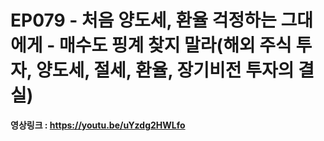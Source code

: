 # EP079 - 처음 양도세, 환율 걱정하는 그대에게 - 매수도 핑계 찾지 말라(해외 주식 투자, 양도세,  절세, 환율, 장기비전 투자의 결실)

**영상링크 : https://youtu.be/uYzdg2HWLfo**